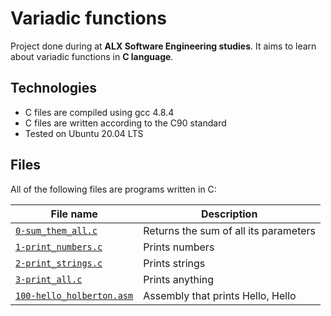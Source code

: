 # Variadic functions

Project done during at **ALX Software Engineering studies**. It aims to learn about variadic functions in **C language**.

## Technologies
* C files are compiled using gcc 4.8.4
* C files are written according to the C90 standard
* Tested on Ubuntu 20.04 LTS

## Files
All of the following files are programs written in C:

| File name | Description |
| ------------ | ----------- |
| [`0-sum_them_all.c`](https://github.com/Yemiluna/alx-system_engineering-devops/blob/main/0x10-variadic_functions/0-sum_them_all.c) | Returns the sum of all its parameters |
| [`1-print_numbers.c`](https://github.com/Yemiluna/alx-system_engineering-devops/blob/main/0x10-variadic_functions/1-print_numbers.c) | Prints numbers |
| [`2-print_strings.c`](https://github.com/Yemiluna/alx-system_engineering-devops/blob/main/0x10-variadic_functions/2-print_strings.c) | Prints strings |
| [`3-print_all.c`](https://github.com/Yemiluna/alx-system_engineering-devops/blob/main/0x10-variadic_functions/3-print_all.c) | Prints anything |
| [`100-hello_holberton.asm`](https://github.com/Yemiluna/alx-system_engineering-devops/blob/main/0x10-variadic_functions/100-hello_holberton.asm) | Assembly that prints Hello, Hello |

